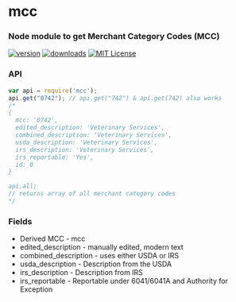 # mcc

### Node module to get Merchant Category Codes (MCC)

[![version](https://img.shields.io/npm/v/mcc.svg?style=flat-square)](http://npm.im/mcc)
[![downloads](https://img.shields.io/npm/dm/mcc.svg?style=flat-square)](http://npm-stat.com/charts.html?package=mcc&from=2017-01-04)
[![MIT License](https://img.shields.io/npm/l/mcc.svg?style=flat-square)](http://opensource.org/licenses/MIT)


### API
```javascript
var api = require('mcc');
api.get("0742"); // api.get("742") & api.get(742) also works
/* 
{ 
  mcc: '0742',
  edited_description: 'Veterinary Services',
  combined_description: 'Veterinary Services',
  usda_description: 'Veterinary Services',
  irs_description: 'Veterinary Services',
  irs_reportable: 'Yes',
  id: 0 
}

api.all;
// returns array of all merchant category codes
*/
```

### Fields
* Derived MCC - mcc
* edited_description - manually edited, modern text
* combined_description - uses either USDA or IRS
* usda_description - Description from the USDA
* irs_description - Description from IRS
* irs_reportable - Reportable under 6041/6041A and Authority for Exception